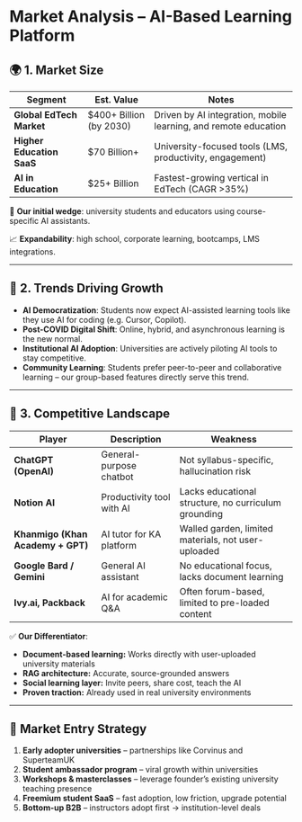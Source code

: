 # Market Analysis – AI-Based Learning Platform

## **🌍 1. Market Size**

| **Segment** | **Est. Value** | **Notes** |
| --- | --- | --- |
| **Global EdTech Market** | $400+ Billion (by 2030) | Driven by AI integration, mobile learning, and remote education |
| **Higher Education SaaS** | $70 Billion+ | University-focused tools (LMS, productivity, engagement) |
| **AI in Education** | $25+ Billion | Fastest-growing vertical in EdTech (CAGR >35%) |

🔎 **Our initial wedge**: university students and educators using course-specific AI assistants.

📈 **Expandability**: high school, corporate learning, bootcamps, LMS integrations.

---

## **🚀 2. Trends Driving Growth**

- **AI Democratization**: Students now expect AI-assisted learning tools like they use AI for coding (e.g. Cursor, Copilot).
- **Post-COVID Digital Shift**: Online, hybrid, and asynchronous learning is the new normal.
- **Institutional AI Adoption**: Universities are actively piloting AI tools to stay competitive.
- **Community Learning**: Students prefer peer-to-peer and collaborative learning – our group-based features directly serve this trend.

---

## **🤖 3. Competitive Landscape**

| **Player** | **Description** | **Weakness** |
| --- | --- | --- |
| **ChatGPT (OpenAI)** | General-purpose chatbot | Not syllabus-specific, hallucination risk |
| **Notion AI** | Productivity tool with AI | Lacks educational structure, no curriculum grounding |
| **Khanmigo (Khan Academy + GPT)** | AI tutor for KA platform | Walled garden, limited materials, not user-uploaded |
| **Google Bard / Gemini** | General AI assistant | No educational focus, lacks document learning |
| **Ivy.ai, Packback** | AI for academic Q&A | Often forum-based, limited to pre-loaded content |

✅ **Our Differentiator**:

- **Document-based learning:** Works directly with user-uploaded university materials
- **RAG architecture:** Accurate, source-grounded answers
- **Social learning layer:** Invite peers, share cost, teach the AI
- **Proven traction:** Already used in real university environments

---

## **🎯 Market Entry Strategy**

1. **Early adopter universities** – partnerships like Corvinus and SuperteamUK
2. **Student ambassador program** – viral growth within universities
3. **Workshops & masterclasses** – leverage founder’s existing university teaching presence
4. **Freemium student SaaS** – fast adoption, low friction, upgrade potential
5. **Bottom-up B2B** – instructors adopt first → institution-level deals

